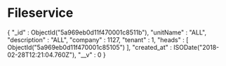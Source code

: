 # Fileservice




{
    "_id" : ObjectId("5a969eb0d11f470001c8511b"),
    "unitName" : "ALL",
    "description" : "ALL",
    "company" : 1127,
    "tenant" : 1,
    "heads" : [ 
        ObjectId("5a969eb0d11f470001c85105")
    ],
    "created_at" : ISODate("2018-02-28T12:21:04.760Z"),
    "__v" : 0
}
